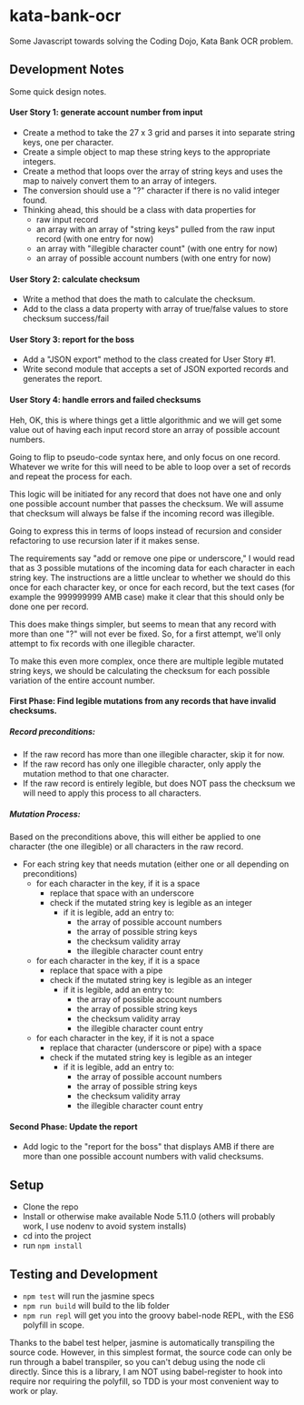 # kata-bank-ocr

Some Javascript towards solving the Coding Dojo, Kata Bank OCR problem.

## Development Notes

Some quick design notes.

#### User Story 1: generate account number from input

* Create a method to take the 27 x 3 grid and parses it into separate string keys, one per character.
* Create a simple object to map these string keys to the appropriate integers.
* Create a method that loops over the array of string keys and uses the map to naively convert them to an array of integers.
* The conversion should use a "?" character if there is no valid integer found.
* Thinking ahead, this should be a class with data properties for
	* raw input record
	* an array with an array of "string keys" pulled from the raw input record (with one entry for now)
	* an array with "illegible character count" (with one entry for now)
	* an array of possible account numbers (with one entry for now)

#### User Story 2: calculate checksum

* Write a method that does the math to calculate the checksum.
* Add to the class a data property with array of true/false values to store checksum success/fail

#### User Story 3: report for the boss

* Add a "JSON export" method to the class created for User Story #1.
* Write second module that accepts a set of JSON exported records and generates the report.

#### User Story 4: handle errors and failed checksums

Heh, OK, this is where things get a little algorithmic and we will get some value out of having each input record store an array of possible account numbers.

Going to flip to pseudo-code syntax here, and only focus on one record. Whatever we write for this will need to be able to loop over a set of records and repeat the process for each.

This logic will be initiated for any record that does not have one and only one possible account number that passes the checksum. We will assume that checksum will always be false if the incoming record was illegible.

Going to express this in terms of loops instead of recursion and consider refactoring to use recursion later if it makes sense.

The requirements say "add or remove one pipe or underscore," I would read that as 3 possible mutations of the incoming data for each character in each string key. The instructions are a little unclear to whether we should do this once for each character key, or once for each record, but the text cases (for example the 999999999 AMB case) make it clear that this should only be done one per record.

This does make things simpler, but seems to mean that any record with more than one "?" will not ever be fixed. So, for a first attempt, we'll only attempt to fix records with one illegible character.

To make this even more complex, once there are multiple legible mutated string keys, we should be calculating the checksum for each possible variation of the entire account number.

#### First Phase: Find legible mutations from any records that have invalid checksums.

##### Record preconditions:

* If the raw record has more than one illegible character, skip it for now.
* If the raw record has only one illegible character, only apply the mutation method to that one character.
* If the raw record is entirely legible, but does NOT pass the checksum we will need to apply this process to all characters.

##### Mutation Process:

Based on the preconditions above, this will either be applied to one character (the one illegible) or all characters in the raw record.

* For each string key that needs mutation (either one or all depending on preconditions)
	* for each character in the key, if it is a space
		* replace that space with an underscore
		* check if the mutated string key is legible as an integer
			* if it is legible, add an entry to:
				* the array of possible account numbers
				* the array of possible string keys
				* the checksum validity array
				* the illegible character count entry
	* for each character in the key, if it is a space
		* replace that space with a pipe
		* check if the mutated string key is legible as an integer
			* if it is legible, add an entry to:
				* the array of possible account numbers
				* the array of possible string keys
				* the checksum validity array
				* the illegible character count entry
	* for each character in the key, if it is not a space
		* replace that character (underscore or pipe) with a space
		* check if the mutated string key is legible as an integer
			* if it is legible, add an entry to:
				* the array of possible account numbers
				* the array of possible string keys
				* the checksum validity array
				* the illegible character count entry

#### Second Phase: Update the report

* Add logic to the "report for the boss" that displays AMB if there are more than one possible account numbers with valid checksums.

## Setup

* Clone the repo
* Install or otherwise make available Node 5.11.0 (others will probably work, I use nodenv to avoid system installs)
* cd into the project
* run `npm install`

## Testing and Development

* `npm test` will run the jasmine specs
* `npm run build` will build to the lib folder
* `npm run repl` will get you into the groovy babel-node REPL, with the ES6 polyfill in scope.

Thanks to the babel test helper, jasmine is automatically transpiling the source code. However, in this simplest format, the source code can only be run through a babel transpiler, so you can't debug using the node cli directly. Since this is a library, I am NOT using babel-register to hook into require nor requiring the polyfill, so TDD is your most convenient way to work or play.

